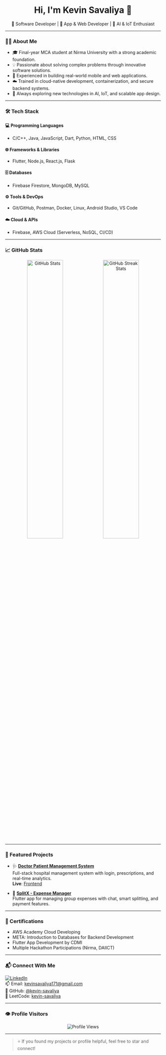<h1 align="center">Hi, I'm Kevin Savaliya 👋</h1>

<p align="center">
  🚀 Software Developer | 📱 App & Web Developer | 🤖 AI & IoT Enthusiast
</p>

---

### 👨‍💻 About Me

- 🎓 Final-year MCA student at Nirma University with a strong academic foundation.
- 💡 Passionate about solving complex problems through innovative software solutions.
- 🔧 Experienced in building real-world mobile and web applications.
- ☁️ Trained in cloud-native development, containerization, and secure backend systems.
- 🌱 Always exploring new technologies in AI, IoT, and scalable app design.

---

### 🛠️ Tech Stack

#### 💻 Programming Languages
- C/C++, Java, JavaScript, Dart, Python, HTML, CSS

#### 🌐 Frameworks & Libraries
- Flutter, Node.js, React.js, Flask

#### 🗄️ Databases
- Firebase Firestore, MongoDB, MySQL

#### ⚙️ Tools & DevOps
- Git/GitHub, Postman, Docker, Linux, Android Studio, VS Code

#### ☁️ Cloud & APIs
- Firebase, AWS Cloud (Serverless, NoSQL, CI/CD)

---

### 📈 GitHub Stats

<p align="center">
  <img src="https://github-readme-stats.vercel.app/api?username=kevin-savaliya&show_icons=true&theme=github_dark" alt="GitHub Stats" width="48%" />
  <img src="https://github-readme-streak-stats.herokuapp.com/?user=kevin-savaliya&theme=github-dark-blue&hide_border=false" alt="GitHub Streak Stats" width="48%" />
</p>

---

### 🚀 Featured Projects

- 🩺 **[Doctor Patient Management System](https://github.com/kevin-savaliya/Doctor_Patient_Management)**  
  Full-stack hospital management system with login, prescriptions, and real-time analytics.  
  **Live**: [Frontend](https://doctor-patient-management-beige.vercel.app)

- 💸 **[SplitX - Expense Manager](https://github.com/kevin-savaliya/SplitX---Manage-Expenses)**  
  Flutter app for managing group expenses with chat, smart splitting, and payment features.

---

### 🏅 Certifications

- AWS Academy Cloud Developing
- META: Introduction to Databases for Backend Development
- Flutter App Development by CDMI
- Multiple Hackathon Participations (Nirma, DAIICT)

---

### 📬 Connect With Me

[![LinkedIn](https://img.shields.io/badge/LinkedIn-Kevin%20Savaliya-blue?logo=linkedin)](https://www.linkedin.com/in/kevin-savaliya-787794241/)  
📫 Email: [kevinsavaliya171@gmail.com](mailto:kevinsavaliya171@gmail.com)  
🔗 GitHub: [@kevin-savaliya](https://github.com/kevin-savaliya)  
🧠 LeetCode: [kevin-savaliya](https://leetcode.com/u/kevin-savaliya/)

---

### 👁️ Profile Visitors

<p align="center">
  <img src="https://komarev.com/ghpvc/?username=kevin-savaliya&style=for-the-badge&color=blue" alt="Profile Views" />
</p>

---

> ⭐ If you found my projects or profile helpful, feel free to star and connect!
